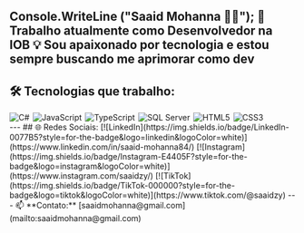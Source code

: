 Console.WriteLine ("Saaid Mohanna 👨‍💻");
💼 Trabalho atualmente como Desenvolvedor na IOB
💡 Sou apaixonado por tecnologia e estou sempre buscando me aprimorar como dev
---
## 🛠️ Tecnologias que trabalho:
<div style="display: flex; flex-wrap: wrap; gap: 6px;">
<img alt="C#" src="https://img.shields.io/badge/C%23-239120?style=for-the-badge&logo=c-sharp&logoColor=white"/>
<img alt="JavaScript" src="https://img.shields.io/badge/JavaScript-F7DF1E?style=for-the-badge&logo=javascript&logoColor=black"/>
<img alt="TypeScript" src="https://img.shields.io/badge/TypeScript-3178C6?style=for-the-badge&logo=typescript&logoColor=white"/>
<img alt="SQL Server" src="https://img.shields.io/badge/SQL%20Server-CC2927?style=for-the-badge&logo=microsoftsqlserver&logoColor=white"/>
<img alt="HTML5" src="https://img.shields.io/badge/HTML5-E34F26?style=for-the-badge&logo=html5&logoColor=white"/>
<img alt="CSS3" src="https://img.shields.io/badge/CSS3-1572B6?style=for-the-badge&logo=css3&logoColor=white"/>
</div>
---
## 🌐 Redes Sociais:
[![LinkedIn](https://img.shields.io/badge/LinkedIn-0077B5?style=for-the-badge&logo=linkedin&logoColor=white)](https://www.linkedin.com/in/saaid-mohanna84/)  
[![Instagram](https://img.shields.io/badge/Instagram-E4405F?style=for-the-badge&logo=instagram&logoColor=white)](https://www.instagram.com/saaidzy/)  
[![TikTok](https://img.shields.io/badge/TikTok-000000?style=for-the-badge&logo=tiktok&logoColor=white)](https://www.tiktok.com/@saaidzy)
---
📫 **Contato:** [saaidmohanna@gmail.com](mailto:saaidmohanna@gmail.com)
